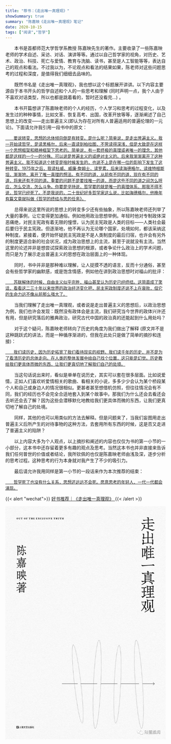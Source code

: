 ```yaml
---
title: "荐书：《走出唯一真理观》"
showSummary: true
summary: "陈嘉映《走出唯一真理观》笔记"
date: 2020-10-15
tags: ["阅读","哲学"]
---
```



&emsp;&emsp;本书是首都师范大学哲学系教授 陈嘉映先生的著作。主要收录了一些陈嘉映老师的学术自述、采访、对话、演讲等等。通过以自己哲学家的视角，对历史、艺术、政治、科技、死亡与爱情、教育与洗脑、读书，甚至是人工智能等等，表达自己的观点和看法。不过我以为，不论观点和看法的结果如果，陈老师对这些问题思考的过程和深度，是值得我们细细去品味的。

&emsp;&emsp;既然书名是《走出唯一真理观》，我也想以这个标题展开讲讲。以下内容主要源自于本书开头的哲学自述和个人的一些思考和理解 (同时声明一点，我个人由于不喜欢对话类型，所以也都是跳着看的，暂时还没看完...) 。

&emsp;&emsp;本书开篇想讲了陈嘉映老师的个人的经历，个人学习和思考的过程变化，以及发生过的种种事情，比如文革、恢复高考、出国，改革开放等等，逐渐阐述了自己思想上的改变——走出普遍主义(即认为存在对所有人普遍适用的普遍伦理的一元论)。下面请允许我引用一段书中的原文：

<p style="font-size: small; text-decoration: underline">
&emsp;&emsp;要说转变，思想的总体倾向倒是有转变。是什么呢？简单说，是走出普遍主义。我一开始读哲学，是读黑格尔，后来一直读到柏拉图，不管读得深浅，但是大致是在这样一个思想框架和精神框架下思考的。简单说，有一套终极的真理或者唯一的理念，其他都是这样的一个一的分殊。可以说是普遍主义的或绝对主义的。后来我渐渐离开了这种普遍主义。我不知道这个转变是啥时候发生的，也说不上是在哪一位的影响下发生了这种转变。1975年之后，我读杜威、威廉·詹姆士，读罗素，后来读海德格尔，读维特根斯坦，渐渐地，离开了唯一真理的想法。有不同的道，从前有不同的道，现在有不同的道，将来还有不同的道。重要的问题不是要找唯一的道，而是这些不同的道之间怎么呼应，怎么交流，怎么斗争。你要是坚持说，哲学要的就是唯一的真理体系，那我不得不说，哲学已经死了。不是我说的，二十世纪好多哲学家这么说，比如海德格尔，他晚年有篇文章就叫做《哲学的终结与思的任务》。
</p>

&emsp;&emsp;总得来说这里所说的思想上的转变多少还有些抽象，所以陈嘉映老师还列举了大量的事例，让它变得更加通俗。例如他用政治思想举例。年轻时他对专制政体深恶痛绝，对民主宪政有着无限的憧憬，认为民主宪政是人类的目标——人类社会最后要归于民主宪政。但逐渐地，他不再认为无论哪个国家，处境如何，都该采纳这种制度。紧接着，便开始怀疑民主宪政是不是人类制度的最后归宿，也许会有另外的制度更适合新的社会状况，成为政治思想上的主流，甚至于说就没有主流。当然这里的论述并非是想尝试探索政治思想的根源，或者争论什么政治上的学术问题，而只是为了展示走出普遍主义的思想在政治层面上的一种体现。

&emsp;&emsp;同时，书中并非是那种难以理解，让人捉摸不透的语言，反而十分通俗，甚至会有些哲学家的幽默感，或是饱含情感，例如他在讲到政治思想时对福山的批评：

<p style="font-size: small; text-decoration: underline">
&emsp;&emsp;苏联解体的时候，自由主义似乎完胜，福山甚至认为历史已经终结。这简直成了笑话，看看这二三十年以来世界的政治经济变化吧，民主宪政制度还说不上在衰败，但它的生命力远不像从前那么强大了。
</p>

&emsp;&emsp;当我们理解了走出唯一真理观，或者说是走出普遍主义的思想后，以政治思想为例，我们也许会发现：既然没有政体会是主流，我们研究当今世界的政体兴许还有用，但是研究落后的雅典政治，研究古代中国的政治真的还能起到什么用处吗？

&emsp;&emsp;对于这个疑问，陈嘉映老师转向了历史的角度为我们做出了解释 (原文并不是这种跳跃式的讲法，而是一种循序渐进的，但我在此处只是做了简单的摘抄和连接)：

<p style="font-size: small; text-decoration: underline">
&emsp;&emsp;我们读历史，因为历史拓宽了我们看待现实的视野。我们读千年的历史，并不是为了看清历史的总体走向。在人类的整体发展中给自己找个位置，这只能是幻觉。历史教给我们更具体而微的东西，让我们更真切地了解我们自己的处境。
</p>

&emsp;&emsp;当这句话说出来时，看似是单单在说历史，其实可以套在很多层面。比如说爱情，正如人们喜欢听爱情相关的歌曲、看相关的小说，多多少少会认为某个桥段某个人和自己或身边人的情况很相似。更甚者甚至想借机仿照，但往往情况会有不同，我们的经历也不会完全合适地套入到某个故事中。那我们为什么还会去看还会去听还会去了解？因为这些会潜移默化地教给我们更具体而微的东西，让我们更真切地了解自己的处境。

&emsp;&emsp;同样，其他的也可以用类似的方法去解释。但是问题来了，当我们妄图用走出普遍主义后所产生的对待事物的这种方法，去套用所有东西的时候，这是否又走进了普遍主义的陷阱？

&emsp;&emsp;以上内容大多为个人观点，以上摘抄和阐述的内容也仅仅为书的第一小节的一小部分，这本书中还存留着更多有趣的观点及思考。当然这本书也并非直接来告诉我们任何普世的价值或者结论，我所钦佩的也仅是陈嘉映老师由浅及深，逐步分析的思考过程。这种思考的行为本身就对我产生了不少的吸引力。

&emsp;&emsp;最后请允许我用同样是第一小节的一段话来作为本次推荐的结束：

<p style="font-size: small; text-decoration: underline">
&emsp;&emsp;哲学死了也没有什么关系，思想还远远不会死。愿意思考的年轻人，一代一代都会涌现。
</p>

{{< alert "wechat">}}
<a href="https://mp.weixin.qq.com/s/lCR7FFgJ1wYSeYkPeOIuyg">
好书推荐｜《走出唯一真理观》
</a>
{{< /alert >}}

<img src="book.png"/>
